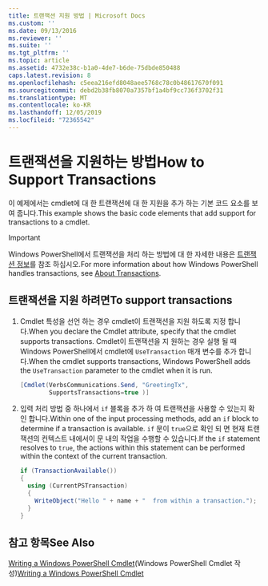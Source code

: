 ```yaml
---
title: 트랜잭션 지원 방법 | Microsoft Docs
ms.custom: ''
ms.date: 09/13/2016
ms.reviewer: ''
ms.suite: ''
ms.tgt_pltfrm: ''
ms.topic: article
ms.assetid: 4732e38c-b1a0-4de7-b6de-75dbde850488
caps.latest.revision: 8
ms.openlocfilehash: c5eea216efd8048aee5768c78c0b48617670f091
ms.sourcegitcommit: debd2b38fb8070a7357bf1a4bf9cc736f3702f31
ms.translationtype: MT
ms.contentlocale: ko-KR
ms.lasthandoff: 12/05/2019
ms.locfileid: "72365542"
---
```

# <a name="how-to-support-transactions"></a><span data-ttu-id="c94d3-102">트랜잭션을 지원하는 방법</span><span class="sxs-lookup"><span data-stu-id="c94d3-102">How to Support Transactions</span></span>

<span data-ttu-id="c94d3-103">이 예제에서는 cmdlet에 대 한 트랜잭션에 대 한 지원을 추가 하는 기본 코드 요소를 보여 줍니다.</span><span class="sxs-lookup"><span data-stu-id="c94d3-103">This example shows the basic code elements that add support for transactions to a cmdlet.</span></span>

> [!IMPORTANT]
> <span data-ttu-id="c94d3-104">Windows PowerShell에서 트랜잭션을 처리 하는 방법에 대 한 자세한 내용은 [트랜잭션 정보][about_Transactions]를 참조 하십시오.</span><span class="sxs-lookup"><span data-stu-id="c94d3-104">For more information about how Windows PowerShell handles transactions, see [About Transactions][about_Transactions].</span></span>

## <a name="to-support-transactions"></a><span data-ttu-id="c94d3-105">트랜잭션을 지원 하려면</span><span class="sxs-lookup"><span data-stu-id="c94d3-105">To support transactions</span></span>

1. <span data-ttu-id="c94d3-106">Cmdlet 특성을 선언 하는 경우 cmdlet이 트랜잭션을 지원 하도록 지정 합니다.</span><span class="sxs-lookup"><span data-stu-id="c94d3-106">When you declare the Cmdlet attribute, specify that the cmdlet supports transactions.</span></span>
   <span data-ttu-id="c94d3-107">Cmdlet이 트랜잭션을 지 원하는 경우 실행 될 때 Windows PowerShell에서 cmdlet에 `UseTransaction` 매개 변수를 추가 합니다.</span><span class="sxs-lookup"><span data-stu-id="c94d3-107">When the cmdlet supports transactions, Windows PowerShell adds the `UseTransaction` parameter to the cmdlet when it is run.</span></span>

    ```csharp
    [Cmdlet(VerbsCommunications.Send, "GreetingTx",
            SupportsTransactions=true )]
    ```

2. <span data-ttu-id="c94d3-108">입력 처리 방법 중 하나에서 `if` 블록을 추가 하 여 트랜잭션을 사용할 수 있는지 확인 합니다.</span><span class="sxs-lookup"><span data-stu-id="c94d3-108">Within one of the input processing methods, add an `if` block to determine if a transaction is available.</span></span>
   <span data-ttu-id="c94d3-109">`if` 문이 `true`으로 확인 되 면 현재 트랜잭션의 컨텍스트 내에서이 문 내의 작업을 수행할 수 있습니다.</span><span class="sxs-lookup"><span data-stu-id="c94d3-109">If the `if` statement resolves to `true`, the actions within this statement can be performed within the context of the current transaction.</span></span>

    ```csharp
    if (TransactionAvailable())
    {
      using (CurrentPSTransaction)
      {
        WriteObject("Hello " + name + "  from within a transaction.");
      }
    }
    ```

## <a name="see-also"></a><span data-ttu-id="c94d3-110">참고 항목</span><span class="sxs-lookup"><span data-stu-id="c94d3-110">See Also</span></span>

<span data-ttu-id="c94d3-111">[Writing a Windows PowerShell Cmdlet](./writing-a-windows-powershell-cmdlet.md)(Windows PowerShell Cmdlet 작성)</span><span class="sxs-lookup"><span data-stu-id="c94d3-111">[Writing a Windows PowerShell Cmdlet](./writing-a-windows-powershell-cmdlet.md)</span></span>

<!-- External URLs -->

[about_Transactions]: /powershell/module/Microsoft.PowerShell.Core/About/about_Transactions
